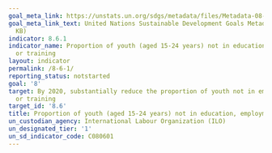 ```yaml
---
goal_meta_link: https://unstats.un.org/sdgs/metadata/files/Metadata-08-06-01.pdf
goal_meta_link_text: United Nations Sustainable Development Goals Metadata (PDF 382
  KB)
indicator: 8.6.1
indicator_name: Proportion of youth (aged 15-24 years) not in education, employment
  or training
layout: indicator
permalink: /8-6-1/
reporting_status: notstarted
goal: '8'
target: By 2020, substantially reduce the proportion of youth not in employment, education
  or training
target_id: '8.6'
title: Proportion of youth (aged 15-24 years) not in education, employment or training
un_custodian_agency: International Labour Organization (ILO)
un_designated_tier: '1'
un_sd_indicator_code: C080601
---
```


